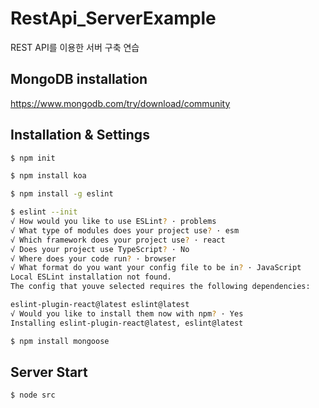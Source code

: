 # RestApi_ServerExample
REST API를 이용한 서버 구축 연습

## MongoDB installation
https://www.mongodb.com/try/download/community

## Installation & Settings
```bash
$ npm init

$ npm install koa

$ npm install -g eslint

$ eslint --init
√ How would you like to use ESLint? · problems    
√ What type of modules does your project use? · esm
√ Which framework does your project use? · react
√ Does your project use TypeScript? · No
√ Where does your code run? · browser
√ What format do you want your config file to be in? · JavaScript   
Local ESLint installation not found.
The config that youve selected requires the following dependencies:

eslint-plugin-react@latest eslint@latest
√ Would you like to install them now with npm? · Yes
Installing eslint-plugin-react@latest, eslint@latest

$ npm install mongoose
```

## Server Start
```bash
$ node src

```